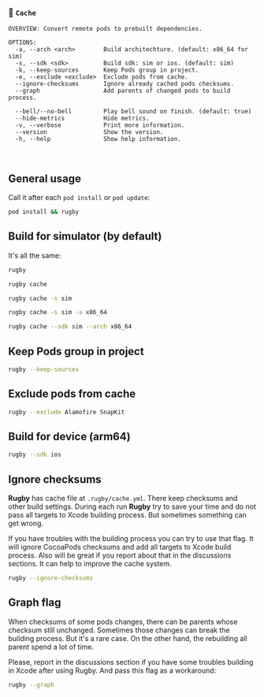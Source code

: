 
### 🏈 `Cache`

```
OVERVIEW: Convert remote pods to prebuilt dependencies.

OPTIONS:
  -a, --arch <arch>        Build architechture. (default: x86_64 for sim)
  -s, --sdk <sdk>          Build sdk: sim or ios. (default: sim)
  -k, --keep-sources       Keep Pods group in project.
  -e, --exclude <exclude>  Exclude pods from cache.
  --ignore-checksums       Ignore already cached pods checksums.
  --graph                  Add parents of changed pods to build process.
                            
  --bell/--no-bell         Play bell sound on finish. (default: true)
  --hide-metrics           Hide metrics.
  -v, --verbose            Print more information.
  --version                Show the version.
  -h, --help               Show help information.
```

<br>

## General usage

Call it after each `pod install` or `pod update`:
```bash
pod install && rugby
```

## Build for simulator (by default)

It's all the same:

```bash
rugby
```

```bash
rugby cache
```

```bash
rugby cache -s sim
```

```bash
rugby cache -s sim -a x86_64
```

```bash
rugby cache --sdk sim --arch x86_64
```

## Keep Pods group in project

```bash
rugby --keep-sources
```

## Exclude pods from cache

```bash
rugby --exclude Alamofire SnapKit
```

## Build for device (arm64)

```bash
rugby --sdk ios
```

## Ignore checksums

**Rugby** has cache file at `.rugby/cache.yml`. There keep checksums and other build settings. During each run **Rugby** try to save your time and do not pass all targets to Xcode building process. But sometimes something can get wrong. 

If you have troubles with the building process you can try to use that flag. It will ignore CocoaPods checksums and add all targets to Xcode build process. Also will be great if you report about that in the discussions sections. It can help to improve the cache system.

```bash
rugby --ignore-checksums
```

## Graph flag

When checksums of some pods changes, there can be parents whose checksum still unchanged. Sometimes those changes can break the building process. But it's a rare case. On the other hand, the rebuilding all parent spend a lot of time.

Please, report in the discussions section if you have some troubles building in Xcode after using Rugby. And pass this flag as a workaround:

```bash
rugby --graph
```
